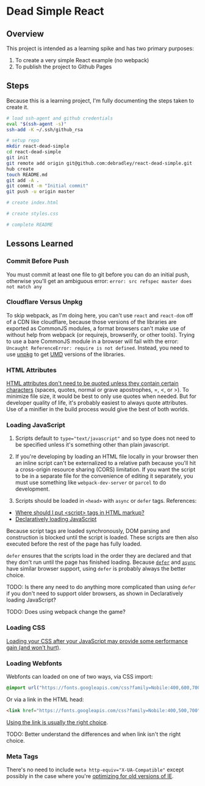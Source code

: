 # Dead Simple React

## Overview

This project is intended as a learning spike and has two primary purposes:

1. To create a very simple React example (no webpack)
2. To publish the project to Github Pages

## Steps

Because this is a learning project, I'm fully documenting the steps taken to create it.

```sh
# load ssh-agent and github credentials
eval "$(ssh-agent -s)"
ssh-add -K ~/.ssh/github_rsa

# setup repo
mkdir react-dead-simple
cd react-dead-simple
git init
git remote add origin git@github.com:debradley/react-dead-simple.git
hub create
touch README.md
git add -A .
git commit -m "Initial commit"
git push -u origin master

# create index.html

# create styles.css

# complete README
```

## Lessons Learned

### Commit Before Push

You must commit at least one file to git before you can do an initial push, otherwise you'll get an ambiguous error: `error: src refspec master does not match any`

### Cloudflare Versus Unpkg

To skip webpack, as I'm doing here, you can't use `react` and `react-dom` off of a CDN like cloudflare, because those versions of the libraries are exported as CommonJS modules, a format browsers can't make use of without help from webpack (or requirejs, browserify, or other tools). Trying to use a bare CommonJS module in a browser will fail with the error: `Uncaught ReferenceError: require is not defined`. Instead, you need to use [unpkg](https://unpkg.com/) to get [UMD](https://github.com/umdjs/umd) versions of the libraries.

### HTML Attributes

[HTML attributes don't need to be quoted unless they contain certain characters](http://w3c.github.io/html/syntax.html#elements-attributes) (spaces, quotes, normal or grave apostrophes, =, <, or >). To minimize file size, it would be best to only use quotes when needed. But for developer quality of life, it's probably easiest to always quote attributes. Use of a minifier in the build process would give the best of both worlds.

### Loading JavaScript

1. Scripts default to `type="text/javascript"` and so type does not need to be specified unless it's something other than plain javascript.

1. If you're developing by loading an HTML file locally in your browser then an inline script can't be externalized to a relative path because you'll hit a cross-origin resource sharing (CORS) limitation. If you want the script to be in a separate file for the convenience of editing it separately, you must use something like `webpack-dev-server` or `parcel` to do development.

1. Scripts should be loaded in `<head>` with `async` or `defer` tags. References:

* [Where should I put \<script\> tags in HTML markup?
](https://stackoverflow.com/a/24070373/5070828)
* [Declaratively loading JavaScript](https://www.fullstackreact.com/articles/Declaratively_loading_JS_libraries/index.html)

Because script tags are loaded synchronously, DOM parsing and construction is blocked until the script is loaded. These scripts are then also executed before the rest of the page has fully loaded.

`defer` ensures that the scripts load in the order they are declared and that they don't run until the page has finished loading. Because [`defer`](https://caniuse.com/#feat=script-defer) and [`async`](https://caniuse.com/#feat=script-async) have similar browser support, using `defer` is probably always the better choice.

TODO: Is there any need to do anything more complicated than using `defer` if you don't need to support older browsers, as shown in Declaratively loading JavaScript?

TODO: Does using webpack change the game?

### Loading CSS

[Loading your CSS after your JavaScript may provide some performance gain (and won't hurt)](https://stackoverflow.com/a/9272730/5070828).

### Loading Webfonts

Webfonts can loaded on one of two ways, via CSS import:

```css
@import url("https://fonts.googleapis.com/css?family=Nobile:400,600,700");
```

Or via a link in the HTML head:

```html
<link href="https://fonts.googleapis.com/css?family=Nobile:400,500,700" rel=stylesheet>
```

[Using the link is usually the right choice](https://stackoverflow.com/questions/12316501/including-google-web-fonts-link-or-import/12380004#12380004).

TODO: Better understand the differences and when link isn't the right choice.

### Meta Tags

There's no need to include `meta http-equiv="X-UA-Compatible"` except possibly in the case where you're [optimizing for old versions of IE](https://stackoverflow.com/questions/6771258/what-does-meta-http-equiv-x-ua-compatible-content-ie-edge-do).


